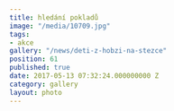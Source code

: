 ```yaml
---
title: hledání pokladů
image: "/media/10709.jpg"
tags:
- akce
gallery: "/news/deti-z-hobzi-na-stezce"
position: 61
published: true
date: 2017-05-13 07:32:24.000000000 Z
category: gallery
layout: photo
---
```

